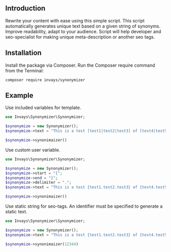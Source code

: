 ## Introduction
Rewrite your content with ease using this simple script. This script automatically generates unique text based on a given string of synonyms. Improve readability, adapt to your audience.
Script will help developer and seo-specialist for making unique meta-description or another seo tags.

## Installation

Install the package via Composer. Run the Composer require command from the Terminal:

```
composer require invays/synonymizer
```

## Example

Use included variables for template.

```php
use Invays\Synonymizer\Synonymizer;

$synonymize = new Synonymizer();
$synonymize->text = "This is a test [test1|test2|test3] of [test4|test5|test6].";

$synonymize->synonimaizer()
```

Use custom user variable.
```php
use Invays\Synonymizer\Synonymizer;

$synonymize = new Synonymizer();
$synonymize->start = "{";
$synonymize->end = "}";
$synonymize->delimiter = ".";
$synonymize->text = "This is a test {test1.test2.test3} of {test4.test5.test6}.";

$synonymize->synonimaizer()
```

Use static string for seo-tags. An identifier must be specified to generate a static text. 

```php
use Invays\Synonymizer\Synonymizer;

$synonymize = new Synonymizer();
$synonymize->text = "This is a test {test1.test2.test3} of {test4.test5.test6}.";

$synonymize->synonimaizer(12344) 
```
